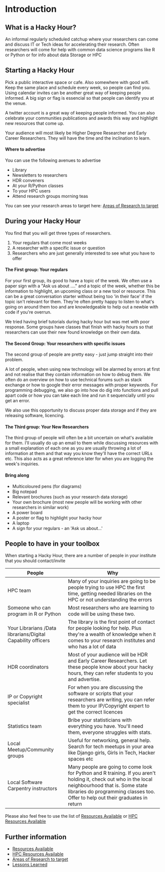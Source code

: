 # Introduction

## What is a Hacky Hour?

An informal regularly scheduled catchup where your researchers can come and discuss IT or Tech ideas for accelerating their research. Often researchers will come for help with common data science programs like R or Python or for info about data Storage or HPC

## Starting a Hacky Hour

Pick a public interactive space or cafe. Also somewhere with good wifi. Keep the same place and schedule every week, so people can find you. Using calendar invites can be another great way of keeping people informed. A big sign or flag is essencial so that people can identify you at the venue.

A twitter account is a great way of keeping people informed. You can also celebrate your communities publications and awards this way and highlight new resources that come up.

Your audience will most likely be Higher Degree Researcher and Early Career Researchers. They will have the time and the inclination to learn. 

#### Where to advertise
You can use the following avenues to advertise
 - Library
 - Newsletters to researchers
 - HDR conveners
 - At your R/Python classes
 - To your HPC users
 - Attend research groups morning teas

You can see your research areas to target here: [Areas of Research to target](Demographics.md)

## During your Hacky Hour

You find that you will get three types of researchers. 
1. Your regulars that come most weeks
2. A researcher with a specific issue or question
3. Researchers who are just generally interested to see what you have to offer

#### The First group: Your regulars
For your first group, its good to have a topic of the week. We often use a paper sign with a "Ask us about ...." and a topic of the week, whether this be information to highlight, an upcoming class or a new tool or resource. This can be a great conversation starter without being too 'in their face' if the topic isn't relevant for them. They're often pretty happy to listen to what's going on around them too and are knowledgeable to help out a newbie with code if you're overrun.

We tried having brief tutorials during hacky hour but was met with poor response. Some groups have classes that finish with hacky hours so that researchers can use their new found knowledge on their own data. 

#### The Second Group: Your researchers with specific issues
The second group of people are pretty easy - just jump straight into their problem. 

A lot of people, when using new technology will be alarmed by errors at first and not realise that they contain information on how to debug them. We often do an overview on how to use technical forums such as stack exchange or how to google their error messages with proper keywords.  For programming debugging, we also go into how do dig into functions and pull apart code or how you can take each line and run it sequencially until you get an error.

We also use this opportunity to discuss proper data storage and if they are releasing software, licencing. 

#### The Third group: Your New Researchers
The third group of people will often be a bit uncertain on what's available for them. I'll usually do up an email to them while discussing resources with a small explanation of each one as you are usually throwing a lot of information at them and that way you know they'll have the correct URLs etc. This also acts as a great reference later for when you are logging the week's inquiries. 

#### Bring along
 - Multicoloured pens (for diagrams)
 - Big notepad
 - Relevant brochures (such as your research data storage)
 - Your own brochure (most new people will be working with other researchers in similar work)
 - A power board
 - A poster or flag to highlight your hacky hour
 - A laptop
 - A sign for your regulars - an 'Ask us about...'

## People to have in your toolbox
When starting a Hacky Hour, there are a number of people in your institute that you should contact/invite

|People|Why|
|-------------------|-------------------------------------------------------------------------|
|HPC team| Many of your inquiries are going to be people trying to use HPC the first time, getting needed libraries on the HPC or not understanding the errors|
|Someone who can program in R or Python| Most researchers who are learning to code will be using these two. |
|Your Librarians /Data librarians/Digital Capability officers| The library is the first point of contact for people looking for help. Plus they're a wealth of knowledge when it comes to your research institutes and who has a lot of data|
|HDR coordinators|Most of your audience will be HDR and Early Career Researchers. Let these people know about your hacky hours, they can refer students to you and advertise.|
|IP or Copyright specialist|For when you are discussing the software or scripts that your researchers are writing, you can refer them to your IP/Copyright expert to get the correct licences|
|Statistics team|Bribe your statisticians with everything you have. You'll need them, everyone struggles with stats.|
|Local Meetup/Community groups|Useful for networking, general help. Search for tech meetups in your area like Django girls, Girls in Tech, Hacker spaces etc|
|Local Software Carpentry instructors|Many people are going to come look for Python and R training. If you aren't holding it, check out who in the local neighbourhood that is. Some state libraries do programming classes too. Offer to help out their graduates in return|

Please also feel free to use the list of [Resources Available](Resources.md) or [HPC Resources Available](HPCResources.md)

## Further information

- [Resources Available](Resources.md)
- [HPC Resources Available](HPCResources.md)
- [Areas of Research to target](Demographics.md)
- [Lessons Learned](LessonsLearned.md)
